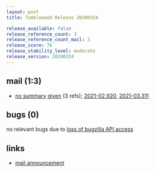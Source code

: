 ```yaml
---
layout: post
title: Tumbleweed Release 20200324

release_available: false
release_reference_count: 3
release_reference_count_mail: 3
release_score: 76
release_stability_level: moderate
release_version: 20200324
---
```


## mail (1:3)

- [no summary given](https://github.com/boombatower/tumbleweed-review/issues/10) (3 refs); [2021-02.920](https://github.com/boombatower/tumbleweed-review/issues/10), [2021-03.311](https://github.com/boombatower/tumbleweed-review/issues/10)

## bugs (0)

<!--more-->

no relevant bugs due to [loss of bugzilla API access](https://bugzilla.opensuse.org/show_bug.cgi?id=1157722)



## links

- [mail announcement](https://github.com/boombatower/tumbleweed-review/issues/10)
